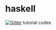 haskell
=======

[![Gitter](https://badges.gitter.im/1/1.svg)](https://gitter.im/150729/Lobby?utm_source=share-link&utm_medium=link&utm_campaign=share-link)
tutorial codes
